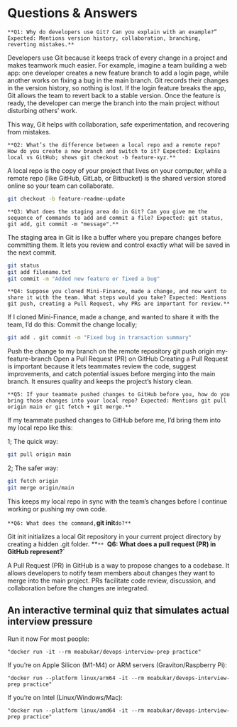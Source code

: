 # Questions & Answers

`**Q1: Why do developers use Git? Can you explain with an example?” Expected: Mentions version history, collaboration, branching, reverting mistakes.**`

Developers use Git because it keeps track of every change in a project and makes teamwork much easier.
For example, imagine a team building a web app: one developer creates a new feature branch to add a login page, while another works on fixing a bug in the main branch. Git records their changes in the version history, so nothing is lost. If the login feature breaks the app, Git allows the team to revert back to a stable version. Once the feature is ready, the developer can merge the branch into the main project without disturbing others’ work.

This way, Git helps with collaboration, safe experimentation, and recovering from mistakes.

`**Q2: What’s the difference between a local repo and a remote repo? How do you create a new branch and switch to it? Expected: Explains local vs GitHub; shows git checkout -b feature-xyz.**`

A local repo is the copy of your project that lives on your computer, while a remote repo (like GitHub, GitLab, or Bitbucket) is the shared version stored online so your team can collaborate.

```bash
git checkout -b feature-readme-update
```

`**Q3: What does the staging area do in Git? Can you give me the sequence of commands to add and commit a file? Expected: git status, git add, git commit -m "message".**`

The staging area in Git is like a buffer where you prepare changes before committing them. It lets you review and control exactly what will be saved in the next commit.

```bash
git status
git add filename.txt
git commit -m "Added new feature or fixed a bug"
```

`**Q4: Suppose you cloned Mini-Finance, made a change, and now want to share it with the team. What steps would you take? Expected: Mentions git push, creating a Pull Request, why PRs are important for review.**`

If I cloned Mini-Finance, made a change, and wanted to share it with the team, I’d do this:
Commit the change locally;

```bash
git add . git commit -m "Fixed bug in transaction summary"
```

Push the change to my branch on the remote repository git push origin my-feature-branch
Open a Pull Request (PR) on GitHub
Creating a Pull Request is important because it lets teammates review the code, suggest improvements, and catch potential issues before merging into the main branch. It ensures quality and keeps the project’s history clean.

`**Q5: If your teammate pushed changes to GitHub before you, how do you bring those changes into your local repo? Expected: Mentions git pull origin main or git fetch + git merge.**`

If my teammate pushed changes to GitHub before me, I’d bring them into my local repo like this:

1; The quick way:

```bash
git pull origin main
```

2; The safer way:

```bash
git fetch origin
git merge origin/main
```

This keeps my local repo in sync with the team’s changes before I continue working or pushing my own code.

`**Q6: What does the command,`**git init**`do?**`

Git init initializes a local Git repository in your current project directory by creating a hidden .git folder.
**`**
`**Q6: What does a pull request (PR) in GitHub represent?**`

A Pull Request (PR) in GitHub is a way to propose changes to a codebase. It allows developers to notify team members about changes they want to merge into the main project. PRs facilitate code review, discussion, and collaboration before the changes are integrated.

## An interactive terminal quiz that simulates actual interview pressure

Run it now
For most people:

```
"docker run -it --rm moabukar/devops-interview-prep practice"
```

If you’re on Apple Silicon (M1-M4) or ARM servers (Graviton/Raspberry Pi):

```
"docker run --platform linux/arm64 -it --rm moabukar/devops-interview-prep practice"
```

If you’re on Intel (Linux/Windows/Mac):

```
"docker run --platform linux/amd64 -it --rm moabukar/devops-interview-prep practice"
```
